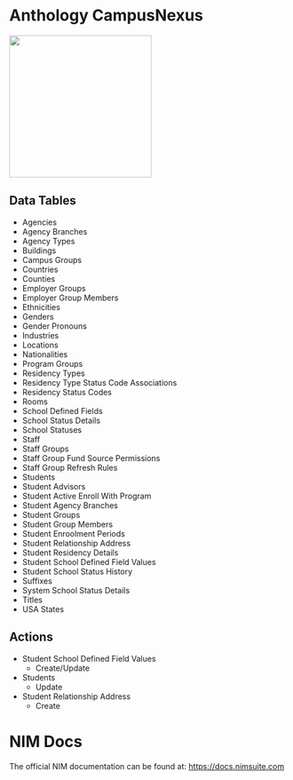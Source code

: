 # Anthology CampusNexus
<img src="https://github.com/Tools4ever-NIM/NIM-System-REST-Anthology-CampusNexus/assets/24281600/d617b8eb-9d83-4307-9273-e9af82a282b9" width="256px" />

## Data Tables
- Agencies
- Agency Branches
- Agency Types
- Buildings
- Campus Groups
- Countries
- Counties
- Employer Groups
- Employer Group Members
- Ethnicities
- Genders
- Gender Pronouns
- Industries
- Locations
- Nationalities
- Program Groups
- Residency Types
- Residency Type Status Code Associations
- Residency Status Codes
- Rooms
- School Defined Fields
- School Status Details
- School Statuses
- Staff
- Staff Groups
- Staff Group Fund Source Permissions
- Staff Group Refresh Rules
- Students
- Student Advisors
- Student Active Enroll With Program
- Student Agency Branches
- Student Groups
- Student Group Members
- Student Enroolment Periods
- Student Relationship Address
- Student Residency Details
- Student School Defined Field Values
- Student School Status History
- Suffixes
- System School Status Details
- Titles
- USA States


## Actions
- Student School Defined Field Values
    - Create/Update
- Students
    - Update
- Student Relationship Address
    - Create


# NIM Docs
The official NIM documentation can be found at: https://docs.nimsuite.com


